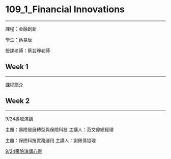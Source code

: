 # 109_1_Financial Innovations
***
課程：金融創新

學生：蔡易辰

授課老師：蔡芸琤老師


## Week 1
***
[課程簡介](https://docs.google.com/presentation/d/e/2PACX-1vTAQ0ns9cSIGCE4Ypfysfb0hEMVPQZmEzAgJWAyAzpU3xwQTzC5hwuVR2O4SXUHOIdjfWfe7qQTyINl/pub?start=false&loop=false&delayms=3000&slide=id.g80f1c32468_0_6)

## Week 2
***
9/24壽險演講

主題：壽險發展轉型與保險科技
主講人：范文偉總經理

主題：保險科技實務運用
主講人：謝佩倩協理

[9/24壽險演講心得](https://github.com/po111840921/Financial_Innovations/blob/master/924%E5%A3%BD%E9%9A%AA%E6%BC%94%E8%AC%9B%E5%BF%83%E5%BE%97.pdf)

